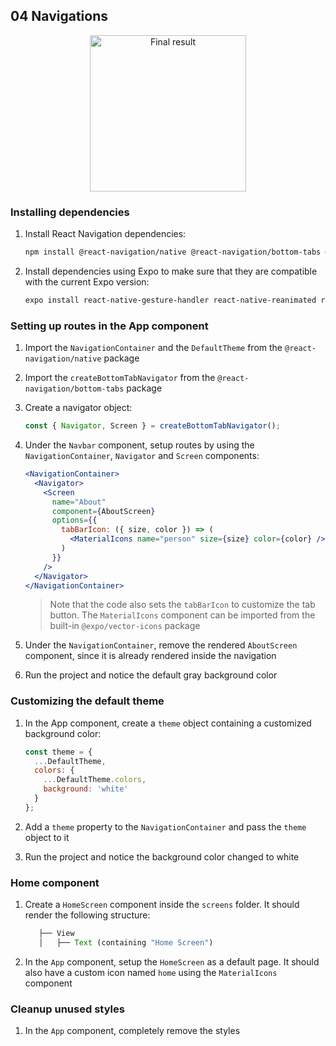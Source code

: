 ## 04 Navigations

<div align="center">
   <img width="250" alt="Final result" src="https://user-images.githubusercontent.com/4281887/91638026-be4be580-ea36-11ea-851e-a7f4a388a195.png">
</div>

### Installing dependencies

1. Install React Navigation dependencies:

   ```bash
   npm install @react-navigation/native @react-navigation/bottom-tabs @react-navigation/stack --save
   ```

2. Install dependencies using Expo to make sure that they are compatible with the current Expo version:

   ```bash
   expo install react-native-gesture-handler react-native-reanimated react-native-screens react-native-safe-area-context @react-native-community/masked-view
   ```

### Setting up routes in the App component

1. Import the `NavigationContainer` and the `DefaultTheme` from the `@react-navigation/native` package

2. Import the `createBottomTabNavigator` from the `@react-navigation/bottom-tabs` package

3. Create a navigator object:

   ```jsx
   const { Navigator, Screen } = createBottomTabNavigator();
   ```

4. Under the `Navbar` component, setup routes by using the `NavigationContainer`, `Navigator` and `Screen` components:

   ```jsx
   <NavigationContainer>
     <Navigator>
       <Screen
         name="About"
         component={AboutScreen}
         options={{
           tabBarIcon: ({ size, color }) => (
             <MaterialIcons name="person" size={size} color={color} />
           )
         }}
       />
     </Navigator>
   </NavigationContainer>
   ```

   > Note that the code also sets the `tabBarIcon` to customize the tab button. The `MaterialIcons` component can be imported from the built-in `@expo/vector-icons` package

5. Under the `NavigationContainer`, remove the rendered `AboutScreen` component, since it is already rendered inside the navigation

6. Run the project and notice the default gray background color

### Customizing the default theme

1. In the App component, create a `theme` object containing a customized background color:

   ```jsx
   const theme = {
     ...DefaultTheme,
     colors: {
       ...DefaultTheme.colors,
       background: 'white'
     }
   };
   ```

2. Add a `theme` property to the `NavigationContainer` and pass the `theme` object to it

3. Run the project and notice the background color changed to white

### Home component

1. Create a `HomeScreen` component inside the `screens` folder. It should render the following structure:

   ```jsx
      ├── View
      │   ├── Text (containing "Home Screen")

   ```

2. In the `App` component, setup the `HomeScreen` as a default page. It should also have a custom icon named `home` using the `MaterialIcons` component

### Cleanup unused styles

1. In the `App` component, completely remove the styles

